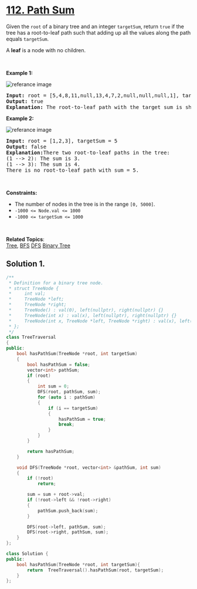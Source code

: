 
# [112. Path Sum](https://leetcode.com/problems/path-sum/)

<p>
Given the <code>root</code> of a binary tree and an integer <code>targetSum</code>, return <code>true</code> if the tree has a root-to-leaf path such that adding up all the values along the path equals <code>targetSum</code>.

A <strong>leaf</strong> is a node with no children.
</p>

<p>&nbsp;</p>
<p><strong>Example 1:</strong></p>

![referance image](https://assets.leetcode.com/uploads/2021/01/18/pathsum1.jpg)
<pre><strong>Input:</strong> root = [5,4,8,11,null,13,4,7,2,null,null,null,1], targetSum = 22
<strong>Output:</strong> true
<strong>Explanation:</strong> The root-to-leaf path with the target sum is shown.
</pre>

<p><strong>Example 2:</strong></p>

![referance image](https://assets.leetcode.com/uploads/2021/01/18/pathsum2.jpg)
<pre><strong>Input:</strong> root = [1,2,3], targetSum = 5
<strong>Output:</strong> false
<strong>Explanation:</strong>There two root-to-leaf paths in the tree:
(1 --> 2): The sum is 3.
(1 --> 3): The sum is 4.
There is no root-to-leaf path with sum = 5.
</pre>

<p>&nbsp;</p>
<p><strong>Constraints:</strong></p>

<ul>
    <li>The number of nodes in the tree is in the range <code>[0, 5000]</code>.</li>
    <li><code>-1000 <= Node.val <= 1000</code></li>
    <li><code>-1000 <= targetSum <= 1000</code></li>
</ul>

<p>&nbsp;</p>

**Related Topics**:  
[Tree](https://leetcode.com/tag/tree/),
[BFS](https://leetcode.com/tag/breadth-first-search/)
[DFS](https://leetcode.com/tag/depth-first-search/)
[Binary Tree](https://leetcode.com/tag/binary-tree/)

## Solution 1.

```cpp
/**
 * Definition for a binary tree node.
 * struct TreeNode {
 *     int val;
 *     TreeNode *left;
 *     TreeNode *right;
 *     TreeNode() : val(0), left(nullptr), right(nullptr) {}
 *     TreeNode(int x) : val(x), left(nullptr), right(nullptr) {}
 *     TreeNode(int x, TreeNode *left, TreeNode *right) : val(x), left(left), right(right) {}
 * };
 */
class TreeTraversal
{
public:
    bool hasPathSum(TreeNode *root, int targetSum)
    {
        bool hasPathSum = false;
        vector<int> pathSum;
        if (root)
        {
            int sum = 0;
            DFS(root, pathSum, sum);
            for (auto i : pathSum)
            {
                if (i == targetSum)
                {
                    hasPathSum = true;
                    break;
                }
            }
        }

        return hasPathSum;
    }

    void DFS(TreeNode *root, vector<int> &pathSum, int sum)
    {
        if (!root)
            return;

        sum = sum + root->val;
        if (!root->left && !root->right)
        {
            pathSum.push_back(sum);
        }

        DFS(root->left, pathSum, sum);
        DFS(root->right, pathSum, sum);
    }
};

class Solution {
public:
    bool hasPathSum(TreeNode *root, int targetSum){
        return  TreeTraversal().hasPathSum(root, targetSum);
    }
};
```